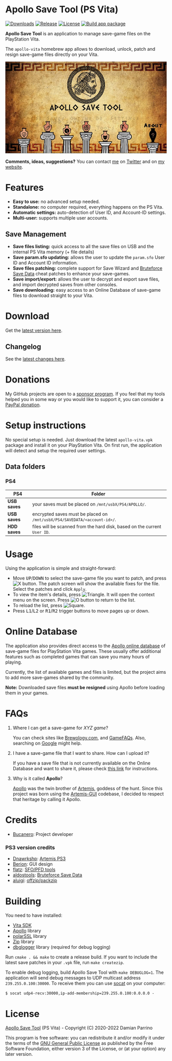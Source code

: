 # Apollo Save Tool (PS Vita)

[![Downloads][img_downloads]][app_downloads] [![Release][img_latest]][app_latest] [![License][img_license]][app_license]
[![Build app package](https://github.com/bucanero/apollo-vita/actions/workflows/build.yml/badge.svg)](https://github.com/bucanero/apollo-vita/actions/workflows/build.yml)

**Apollo Save Tool** is an application to manage save-game files on the PlayStation Vita.

The `apollo-vita` homebrew app allows to download, unlock, patch and resign save-game files directly on your Vita.

![image](./docs/screenshots/screenshot-main.jpg)

**Comments, ideas, suggestions?** You can contact [me](https://github.com/bucanero/) on [Twitter](https://twitter.com/dparrino) and on [my website](http://www.bucanero.com.ar/).

# Features

* **Easy to use:** no advanced setup needed.
* **Standalone:** no computer required, everything happens on the PS Vita.
* **Automatic settings:** auto-detection of User ID, and Account-ID settings.
* **Multi-user:** supports multiple user accounts.

## Save Management

* **Save files listing:** quick access to all the save files on USB and the internal PS Vita memory (+ file details)
* **Save param.sfo updating:** allows the user to update the `param.sfo` User ID and Account ID information.
* **Save files patching:** complete support for Save Wizard and [Bruteforce Save Data](https://bruteforcesavedata.forumms.net/) cheat patches to enhance your save-games.
* **Save import/export:** allows the user to decrypt and export save files, and import decrypted saves from other consoles.
* **Save downloading:** easy access to an Online Database of save-game files to download straight to your Vita.

# Download

Get the [latest version here][app_latest].

## Changelog

See the [latest changes here](CHANGELOG.md).

# Donations

My GitHub projects are open to a [sponsor program](https://patreon.com/dparrino). If you feel that my tools helped you in some way or you would like to support it, you can consider a [PayPal donation](https://www.paypal.me/bucanerodev).

# Setup instructions

No special setup is needed. Just download the latest `apollo-vita.vpk` package and install it on your PlayStation Vita.
On first run, the application will detect and setup the required user settings.

## Data folders

### PS4

| PS4 | Folder |
|-----|--------|
| **USB saves** | your saves must be placed on `/mnt/usbX/PS4/APOLLO/`. |
| **USB saves** | encrypted saves must be placed on `/mnt/usbX/PS4/SAVEDATA/<account-id>/`. |
| **HDD saves** | files will be scanned from the hard disk, based on the current `User ID`. |

# Usage

Using the application is simple and straight-forward: 

 - Move <kbd>UP</kbd>/<kbd>DOWN</kbd> to select the save-game file you want to patch, and press ![X button](https://github.com/bucanero/pkgi-ps3/raw/master/data/CROSS.png). The patch screen will show the available fixes for the file. Select the patches and click `Apply`.
 - To view the item's details, press ![Triangle](https://github.com/bucanero/pkgi-ps3/raw/master/data/TRIANGLE.png).
It will open the context menu on the screen. Press ![O button](https://github.com/bucanero/pkgi-ps3/raw/master/data/CIRCLE.png) to return to the list.
 - To reload the list, press ![Square](https://github.com/bucanero/pkgi-ps3/raw/master/data/SQUARE.png).
 - Press <kbd>L1</kbd>/<kbd>L2</kbd> or <kbd>R1</kbd>/<kbd>R2</kbd> trigger buttons to move pages up or down.

# Online Database

The application also provides direct access to the [Apollo online database](https://github.com/bucanero/apollo-saves) of save-game files for PlayStation Vita games. These usually offer additional features such as completed games that can save you many hours of playing.

Currently, the list of available games and files is limited, but the project aims to add more save-games shared by the community.

**Note:** Downloaded save files **must be resigned** using Apollo before loading them in your games.

# FAQs

 1. Where I can get a save-game for *XYZ game*?
    
    You can check sites like [Brewology.com](https://ps3.brewology.com/gamesaves/savedgames.php?page=savedgames&system=ps4), and [GameFAQs](https://gamefaqs.gamespot.com/ps4/). Also, searching on [Google](http://www.google.com) might help.
 1. I have a save-game file that I want to share. How can I upload it?
    
    If you have a save file that is not currently available on the Online Database and want to share it, please check [this link](https://github.com/bucanero/apollo-saves) for instructions.
 1. Why is it called **Apollo**?
    
    [Apollo](https://en.wikipedia.org/wiki/Apollo) was the twin brother of [Artemis](https://en.wikipedia.org/wiki/Artemis), goddess of the hunt. Since this project was born using the [Artemis-GUI](https://github.com/Dnawrkshp/ArtemisPS3/) codebase, I decided to respect that heritage by calling it Apollo.

# Credits

* [Bucanero](http://www.bucanero.com.ar/): Project developer

### PS3 version credits

* [Dnawrkshp](https://github.com/Dnawrkshp/): [Artemis PS3](https://github.com/Dnawrkshp/ArtemisPS3)
* [Berion](https://www.psx-place.com/members/berion.1431/): GUI design
* [flatz](https://github.com/flatz): [SFO/PFD tools](https://github.com/bucanero/pfd_sfo_tools/)
* [aldostools](https://aldostools.org/): [Bruteforce Save Data](https://bruteforcesavedata.forumms.net/)
* [aluigi](http://aluigi.org): [offzip/packzip](http://aluigi.altervista.org/mytoolz.htm)

# Building

You need to have installed:

- [Vita SDK](https://github.com/vitasdk/)
- [Apollo](https://github.com/bucanero/apollo-lib) library
- [polarSSL](https://github.com/bucanero/oosdk_libraries/tree/master/polarssl-1.3.9) library
- [Zip](https://github.com/bucanero/zip) library
- [dbglogger](https://github.com/bucanero/dbglogger) library (required for debug logging)

Run `cmake . && make` to create a release build. If you want to include the latest save patches in your `.vpk` file, run `make createzip`.

To enable debug logging, build Apollo Save Tool with `make DEBUGLOG=1`. The application will send debug messages to
UDP multicast address `239.255.0.100:30000`. To receive them you can use [socat][] on your computer:

    $ socat udp4-recv:30000,ip-add-membership=239.255.0.100:0.0.0.0 -

# License

[Apollo Save Tool](https://github.com/bucanero/apollo-vita/) (PS Vita) - Copyright (C) 2020-2022  Damian Parrino

This program is free software: you can redistribute it and/or modify
it under the terms of the [GNU General Public License](LICENSE) as published by
the Free Software Foundation, either version 3 of the License, or
(at your option) any later version.

[socat]: http://www.dest-unreach.org/socat/
[app_downloads]: https://github.com/bucanero/apollo-vita/releases
[app_latest]: https://github.com/bucanero/apollo-vita/releases/latest
[app_license]: https://github.com/bucanero/apollo-vita/blob/master/LICENSE
[img_downloads]: https://img.shields.io/github/downloads/bucanero/apollo-vita/total.svg?maxAge=3600
[img_latest]: https://img.shields.io/github/release/bucanero/apollo-vita.svg?maxAge=3600
[img_license]: https://img.shields.io/github/license/bucanero/apollo-vita.svg?maxAge=2592000
